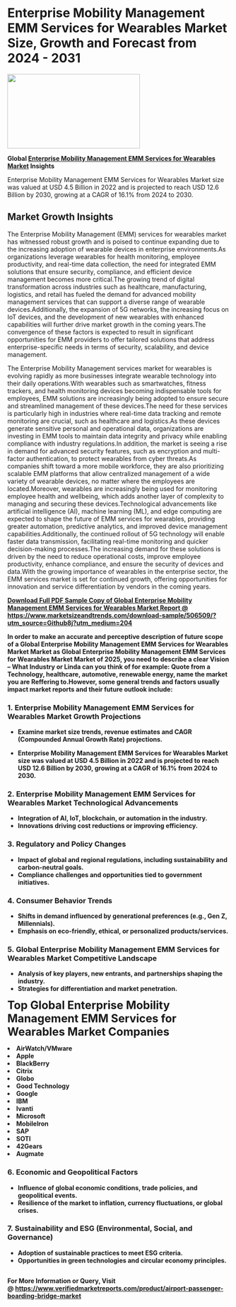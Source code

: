 <H1>Enterprise Mobility Management EMM Services for Wearables Market Size, Growth and Forecast from 2024 - 2031</H1><img class="aligncenter size-medium wp-image-584254" src="https://thirdeyenews.in/wp-content/uploads/2024/09/Global-Market-Research-300x168.jpeg" alt="" width="300" height="168" /><p><strong>Global&nbsp;<a href="https://www.marketsizeandtrends.com/download-sample/506509/?utm_source=Github8j?utm_medium=204">Enterprise Mobility Management EMM Services for Wearables Market</a> Insights</strong></p><p>Enterprise Mobility Management EMM Services for Wearables Market size was valued at USD 4.5 Billion in 2022 and is projected to reach USD 12.6 Billion by 2030, growing at a CAGR of 16.1% from 2024 to 2030.</p><p><h2>Market Growth Insights</h2> <p>The Enterprise Mobility Management (EMM) services for wearables market has witnessed robust growth and is poised to continue expanding due to the increasing adoption of wearable devices in enterprise environments.As organizations leverage wearables for health monitoring, employee productivity, and real-time data collection, the need for integrated EMM solutions that ensure security, compliance, and efficient device management becomes more critical.The growing trend of digital transformation across industries such as healthcare, manufacturing, logistics, and retail has fueled the demand for advanced mobility management services that can support a diverse range of wearable devices.Additionally, the expansion of 5G networks, the increasing focus on IoT devices, and the development of new wearables with enhanced capabilities will further drive market growth in the coming years.The convergence of these factors is expected to result in significant opportunities for EMM providers to offer tailored solutions that address enterprise-specific needs in terms of security, scalability, and device management.</p> <p><strong><a href="#"></a></strong></p> <p>The Enterprise Mobility Management services market for wearables is evolving rapidly as more businesses integrate wearable technology into their daily operations.With wearables such as smartwatches, fitness trackers, and health monitoring devices becoming indispensable tools for employees, EMM solutions are increasingly being adopted to ensure secure and streamlined management of these devices.The need for these services is particularly high in industries where real-time data tracking and remote monitoring are crucial, such as healthcare and logistics.As these devices generate sensitive personal and operational data, organizations are investing in EMM tools to maintain data integrity and privacy while enabling compliance with industry regulations.In addition, the market is seeing a rise in demand for advanced security features, such as encryption and multi-factor authentication, to protect wearables from cyber threats.As companies shift toward a more mobile workforce, they are also prioritizing scalable EMM platforms that allow centralized management of a wide variety of wearable devices, no matter where the employees are located.Moreover, wearables are increasingly being used for monitoring employee health and wellbeing, which adds another layer of complexity to managing and securing these devices.Technological advancements like artificial intelligence (AI), machine learning (ML), and edge computing are expected to shape the future of EMM services for wearables, providing greater automation, predictive analytics, and improved device management capabilities.Additionally, the continued rollout of 5G technology will enable faster data transmission, facilitating real-time monitoring and quicker decision-making processes.The increasing demand for these solutions is driven by the need to reduce operational costs, improve employee productivity, enhance compliance, and ensure the security of devices and data.With the growing importance of wearables in the enterprise sector, the EMM services market is set for continued growth, offering opportunities for innovation and service differentiation by vendors in the coming years.</p> <p><strong><a href="#"></p><p><span class=""><strong>Download Full PDF Sample Copy of Global Enterprise Mobility Management EMM Services for Wearables Market Report</strong> @ <a href="https://www.marketsizeandtrends.com/download-sample/506509/?utm_source=Github8j?utm_medium=204" target="_blank">https://www.marketsizeandtrends.com/download-sample/506509/?utm_source=Github8j?utm_medium=204</a></span></p><p>In order to make an accurate and perceptive description of future scope of a Global&nbsp;Enterprise Mobility Management EMM Services for Wearables Market Market as Global&nbsp;Enterprise Mobility Management EMM Services for Wearables Market Market of 2025, you need to describe a clear Vision &ndash; What Industry or Linda can you think of for example: Quote from a Technology, healthcare, automotive, renewable energy, name the market you are Reffering to.However, some general trends and factors usually impact market reports and their future outlook include:</p><h3>1.&nbsp;<strong>Enterprise Mobility Management EMM Services for Wearables Market Growth Projections</strong></h3><ul><li>Examine market size trends, revenue estimates and CAGR (Compounded Annual Growth Rate) projections.</li><li><p>Enterprise Mobility Management EMM Services for Wearables Market size was valued at USD 4.5 Billion in 2022 and is projected to reach USD 12.6 Billion by 2030, growing at a CAGR of 16.1% from 2024 to 2030.</p></li></ul><h3>2.&nbsp;<strong>Enterprise Mobility Management EMM Services for Wearables Market Technological Advancements</strong></h3><ul><li>Integration of AI, IoT, blockchain, or automation in the industry.</li><li>Innovations driving cost reductions or improving efficiency.</li></ul><h3>3.&nbsp;<strong>Regulatory and Policy Changes</strong></h3><ul><li>Impact of global and regional regulations, including sustainability and carbon-neutral goals.</li><li>Compliance challenges and opportunities tied to government initiatives.</li></ul><h3>4.&nbsp;<strong>Consumer Behavior Trends</strong></h3><ul><li>Shifts in demand influenced by generational preferences (e.g., Gen Z, Millennials).</li><li>Emphasis on eco-friendly, ethical, or personalized products/services.</li></ul><h3>5.&nbsp;<strong>Global Enterprise Mobility Management EMM Services for Wearables Market Competitive Landscape</strong></h3><ul><li>Analysis of key players, new entrants, and partnerships shaping the industry.</li><li>Strategies for differentiation and market penetration.</li></ul><p data-pm-slice="1 1 []"><span style="color: inherit; font-family: inherit; font-size: 25px;">Top Global Enterprise Mobility Management EMM Services for Wearables Market Companies</span></p><div class="" data-test-id=""><p><li>AirWatch/VMware</li><li> Apple</li><li> BlackBerry</li><li> Citrix</li><li> Globo</li><li> Good Technology</li><li> Google</li><li> IBM</li><li> Ivanti</li><li> Microsoft</li><li> MobileIron</li><li> SAP</li><li> SOTI</li><li> 42Gears</li><li> Augmate</li></p></div><h3>6.&nbsp;<strong>Economic and Geopolitical Factors</strong></h3><ul><li>Influence of global economic conditions, trade policies, and geopolitical events.</li><li>Resilience of the market to inflation, currency fluctuations, or global crises.</li></ul><h3>7.&nbsp;<strong>Sustainability and ESG (Environmental, Social, and Governance)</strong></h3><ul><li>Adoption of sustainable practices to meet ESG criteria.</li><li>Opportunities in green technologies and circular economy principles.</li></ul><h2><strong style="font-size: 14px;">For More Information or Query, Visit @&nbsp;</strong><a style="background-color: #ffffff; font-size: 14px;" href="https://www.marketsizeandtrends.com/report/enterprise-mobility-management-emm-services-for-wearables-market/" target="_blank">https://www.verifiedmarketreports.com/product/airport-passenger-boarding-bridge-market</a></h2>